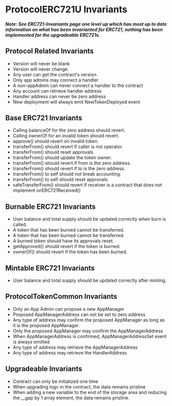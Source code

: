 # ProtocolERC721U Invariants

##### Note: See ERC721-Invariants page one level up which has most up to date information on what has been invarianted for ERC721, nothing has been implemented for the upgradeable ERC721s. 

## Protocol Related Invariants

- Version will never be blank
- Version will never change.
- Any user can get the contract's version
- Only app admins may connect a handler
- A non-appAdmin can never connect a handler to the contract
- Any account can retrieve handler address
- Handler address can never be zero address
- New deployment will always emit NewTokenDeployed event

## Base ERC721 Invariants
- Calling balanceOf for the zero address should revert.
- Calling ownerOf for an invalid token should revert.
- approve() should revert on invalid token.
- transferFrom() should revert if caller is not operator.
- transferFrom() should reset approvals.
- transferFrom() should update the token owner.
- transferFrom() should revert if from is the zero address.
- transferFrom() should revert if to is the zero address.
- transferFrom() to self should not break accounting.
- transferFrom() to self should reset approvals.
- safeTransferFrom() should revert if receiver is a contract that does not implement onERC721Received()
  

## Burnable ERC721 Invariants
- User balance and total supply should be updated correctly when burn is called.
- A token that has been burned cannot be transferred.
- A token that has been burned cannot be transferred.
- A burned token should have its approvals reset.
- getApproved() should revert if the token is burned.
- ownerOf() should revert if the token has been burned.

## Mintable ERC721 Invariants
- User balance and total supply should be updated correctly after minting.

## ProtocolTokenCommon Invariants

- Only an App Admin can propose a new AppManager
- Proposed AppManagerAddress can not be set to zero address
- Any type of address may confirm the proposed AppManager as long as it is the proposed AppManager.
- Only the proposed AppManager may confirm the AppManagerAddress
- When AppManagerAddress is confirmed, AppManagerAddressSet event is always emitted
- Any type of address may retrieve the AppManagerAddress
- Any type of address may retrieve the HandlerAddress

## Upgradeable Invariants

- Contract can only be initialized one time
- When upgrading logc in the contract, the data remains pristine
- When adding a new variable to the end of the storage area and reducing the __gap by 1 array element, the data remains pristine.
  
